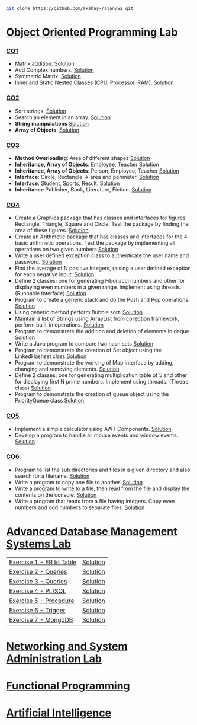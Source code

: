 ```bash
git clone https://github.com/akshay-rajan/S2.git
```

# [Object Oriented Programming Lab](/OOP#readme)

### [CO1](./OOP/CO1/)

- Matrix addition. [Solution](./OOP/CO1/Matrix.java)
- Add Complex numbers. [Solution](./OOP/CO1/Complex.java)
- Symmetric Matrix. [Solution](./OOP/CO1/SymmetricMatrix.java)
- Inner and Static Nested Classes (CPU, Processor, RAM). [Solution](./OOP/CO1/CPU.java)

### [CO2](./OOP/CO2/)

- Sort strings. [Solution](./OOP/CO2/Sort.java)
- Search an element in an array. [Solution](./OOP/CO2/Search.java)
- **String manipulations** [Solution](./OOP/CO2/StringManipulation.java)
- **Array of Objects**. [Solution](./OOP/CO2/Employee.java)

### [CO3](./OOP/CO3/)

- **Method Overloading**: Area of different shapes  [Solution](./OOP/CO3/Area.java)
- **Inheritance, Array of Objects**: Employee, Teacher [Solution](./OOP/CO3/Teacher.java)
- **Inheritance, Array of Objects**: Person, Employee, Teacher [Solution](./OOP/CO3/Teacher2.java)
- **Interface**: Circle, Rectangle -> area and perimeter. [Solution](./OOP/CO3/Shapes.java)
- **Interface**: Student, Sports, Result. [Solution](./OOP/CO3/Result.java)
- **Inheritance** Publisher, Book, Literature, Fiction. [Solution](./OOP/CO3/Books.java)

### [CO4](./OOP/CO4/)

- Create a Graphics package that has classes and interfaces for figures Rectangle, Triangle, Square and Circle. Test the package by finding the area of these figures. [Solution](./OOP/CO4/GraphicsPkg.java)
- Create an Arithmetic package that has classes and interfaces for the 4 basic arithmetic operations. Test the package by implementing all operations on two given numbers [Solution](./OOP/CO4/ArithmeticPkg.java)
- Write a user defined exception class to authenticate the user name and password. [Solution](./OOP/CO4/Authentication.java)
- Find the average of N positive integers, raising a user defined exception for each negative input. [Solution](./OOP/CO4/Average.java)
- Define 2 classes; one for generating Fibonacci numbers and other for displaying even numbers in a given range. Implement using threads. (Runnable Interface) [Solution](./OOP/CO4/Even.java)
- Program to create a generic stack and do the Push and Pop operations. [Solution](./OOP/CO4/GenericStack.java)
- Using generic method perform Bubble sort. [Solution](./OOP/CO4/GenericBubbleSort.java)
- Maintain a list of Strings using ArrayList from collection framework, perform built-in operations. [Solution](./OOP/CO4/ArrayLists.java)
- Program to demonstrate the addition and deletion of elements in deque [Solution](./OOP/CO4/DoubleEndedQueue.java)
- Write a Java program to compare two hash sets [Solution](./OOP/CO4/HashSets.java)
- Program to demonstrate the creation of Set object using the LinkedHashset class [Solution](./OOP/CO4/LHSet.java)
- Program to demonstrate the working of Map interface by adding, changing and removing elements. [Solution](./OOP/CO4/Maps.java)
- Define 2 classes; one for generating multiplication table of 5 and other for displaying first N prime numbers. Implement using threads. (Thread class) [Solution](./OOP/CO4/MultiplicationTable.java)
- Program to demonstrate the creation of queue object using the PriorityQueue class [Solution](./OOP/CO4/Queue.java)

### [CO5](./OOP/CO5/)

- Implement a simple calculator using AWT Components. [Solution](./OOP/CO5/Calculator.java)
- Develop a program to handle all mouse events and window events. [Solution](./OOP/CO5/Events.java) 

### [CO6](./OOP/CO6/)

- Program to list the sub directories and files in a given directory and also search for a filename. [Solution](./OOP/CO6/ListFiles.java) 
- Write a program to copy one file to another. [Solution](./OOP/CO6/CopyFiles2.java)
- Write a program to write to a file, then read from the file and display the contents on the console. [Solution](./OOP/CO6/Files.java)
- Write a program that reads from a file having integers. Copy even numbers and odd numbers to separate files. [Solution](./OOP/CO6/Numbers.java)


# [Advanced Database Management Systems Lab](/ADBMS#readme)

<table>
    <tr>
        <td><a href="./ADBMS/QUESTIONS.md#exercise-1---er-to-table">Exercise 1 - ER to Table</a></td>
        <td><a href="./ADBMS/exercise1.sql">Solution</a></td>
    </tr>
    <tr>
        <td><a href="./ADBMS/QUESTIONS.md#exercise-2---queries">Exercise 2 - Queries</a></td>
        <td><a href="./ADBMS/exercise2.sql">Solution</a></td>
    </tr>
    <tr>
        <td><a href="./ADBMS/QUESTIONS.md#exercise-3---queries">Exercise 3 - Queries</a></td>
        <td><a href="./ADBMS/exercise3.sql">Solution</a></td>
    </tr>
    <tr>
        <td><a href="./ADBMS/QUESTIONS.md#exercise-4---plsql">Exercise 4 - PL/SQL</a></td>
        <td><a href="./ADBMS/exercise4pl.sql">Solution</a></td>
    </tr>
    <tr>
        <td><a href="./ADBMS/QUESTIONS.md#exercise-5---procedure">Exercise 5 - Procedure</a></td>
        <td><a href="./ADBMS/exercise5.sql">Solution</a></td>
    </tr>
    <tr>
        <td><a href="./ADBMS/QUESTIONS.md#exercise-6---trigger">Exercise 6 - Trigger</a></td>
        <td><a href="./ADBMS/exercise6.sql">Solution</a></td>
    </tr>
    <tr>
        <td><a href="./ADBMS/QUESTIONS.md#exercise-7---mongodb">Exercise 7 - MongoDB</a></td>
        <td><a href="./ADBMS/exercise7.ipynb">Solution</a></td>
    </tr>
</table>


# [Networking and System Administration Lab](/NSA#readme)


# [Functional Programming](/FP#readme)


# [Artificial Intelligence](/AI#readme)


